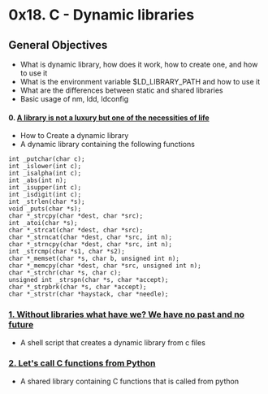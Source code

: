 # 0x18. C - Dynamic libraries

## General Objectives
- What is dynamic library, how does it work, how to create one, and how to use it
- What is the environment variable $LD_LIBRARY_PATH and how to use it
- What are the differences between static and shared libraries
- Basic usage of nm, ldd, ldconfig

#### 0. [A library is not a luxury but one of the necessities of life](./libdynamic.so)
- How to Create a dynamic library
- A dynamic library containing the following functions
```
int _putchar(char c);
int _islower(int c);
int _isalpha(int c);
int _abs(int n);
int _isupper(int c);
int _isdigit(int c);
int _strlen(char *s);
void _puts(char *s);
char *_strcpy(char *dest, char *src);
int _atoi(char *s);
char *_strcat(char *dest, char *src);
char *_strncat(char *dest, char *src, int n);
char *_strncpy(char *dest, char *src, int n);
int _strcmp(char *s1, char *s2);
char *_memset(char *s, char b, unsigned int n);
char *_memcpy(char *dest, char *src, unsigned int n);
char *_strchr(char *s, char c);
unsigned int _strspn(char *s, char *accept);
char *_strpbrk(char *s, char *accept);
char *_strstr(char *haystack, char *needle);
```

### [1. Without libraries what have we? We have no past and no future](./1-create_dynamic_lib.sh)
- A shell script that creates a dynamic library from c files

### [2. Let's call C functions from Python](./100-operations.so)
- A shared library containing C functions that is called from python